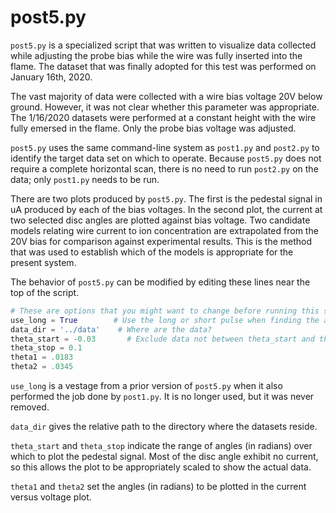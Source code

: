 # post5.py

`post5.py` is a specialized script that was written to visualize data collected while adjusting the probe bias while the wire was fully inserted into the flame.  The dataset that was finally adopted for this test was performed on January 16th, 2020.

The vast majority of data were collected with a wire bias voltage 20V below ground.  However, it was not clear whether this parameter was appropriate.  The 1/16/2020 datasets were performed at a constant height with the wire fully emersed in the flame.  Only the probe bias voltage was adjusted.

`post5.py` uses the same command-line system as `post1.py` and `post2.py` to identify the target data set on which to operate.  Because `post5.py` does not require a complete horizontal scan, there is no need to run `post2.py` on the data; only `post1.py` needs to be run.

There are two plots produced by `post5.py`.  The first is the pedestal signal in uA produced by each of the bias voltages.  In the second plot, the current at two selected disc angles are plotted against bias voltage.  Two candidate models relating wire current to ion concentration are extrapolated from the 20V bias for comparison against experimental results.  This is the method that was used to establish which of the models is appropriate for the present system.

The behavior of `post5.py` can be modified by editing these lines near the top of the script.

```python
# These are options that you might want to change before running this script...
use_long = True        # Use the long or short pulse when finding the angle offset?
data_dir = '../data'    # Where are the data?
theta_start = -0.03       # Exclude data not between theta_start and theta_stop
theta_stop = 0.1
theta1 = .0183
theta2 = .0345
```

`use_long` is a vestage from a prior version of `post5.py` when it also performed the job done by `post1.py`.  It is no longer used, but it was never removed.

`data_dir` gives the relative path to the directory where the datasets reside.

`theta_start` and `theta_stop` indicate the range of angles (in radians) over which to plot the pedestal signal.  Most of the disc angle exhibit no current, so this allows the plot to be appropriately scaled to show the actual data.

`theta1` and `theta2` set the angles (in radians) to be plotted in the current versus voltage plot.